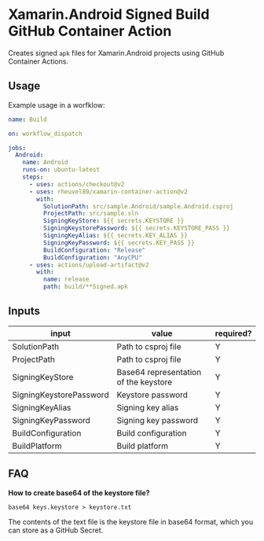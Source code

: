 # Xamarin.Android Signed Build GitHub Container Action

Creates signed `apk` files for Xamarin.Android projects using GitHub Container Actions.

## Usage

Example usage in a worfklow:

```yaml
name: Build

on: workflow_dispatch

jobs:
  Android:
    name: Android
    runs-on: ubuntu-latest
    steps:
      - uses: actions/checkout@v2
      - uses: rheuvel89/xamarin-container-action@v2
        with:
          SolutionPath: src/sample.Android/sample.Android.csproj
          ProjectPath: src/sample.sln
          SigningKeyStore: ${{ secrets.KEYSTORE }}
          SigningKeystorePassword: ${{ secrets.KEYSTORE_PASS }}
          SigningKeyAlias: ${{ secrets.KEY_ALIAS }}
          SigningKeyPassword: ${{ secrets.KEY_PASS }}
          BuildConfiguration: "Release"
          BuildConfiguration: "AnyCPU"
      - uses: actions/upload-artifact@v2
        with:
          name: release
          path: build/**Signed.apk
```

## Inputs

| input                   | value                                                                           | required? |
| ----------------------- | ------------------------------------------------------------------------------- | --------- |
| SolutionPath            | Path to csproj file                                                             | Y         |
| ProjectPath             | Path to csproj file                                                             | Y         |
| SigningKeyStore         | Base64 representation of the keystore                                           | Y         |
| SigningKeystorePassword | Keystore password                                                               | Y         |
| SigningKeyAlias         | Signing key alias                                                               | Y         |
| SigningKeyPassword      | Signing key password                                                            | Y         |
| BuildConfiguration      | Build configuration                                                             | Y         |
| BuildPlatform           | Build platform                                                                  | Y         |

## FAQ

**How to create base64 of the keystore file?**

`base64 keys.keystore > keystore.txt`

The contents of the text file is the keystore file in base64 format, which you can store as a GitHub Secret.
